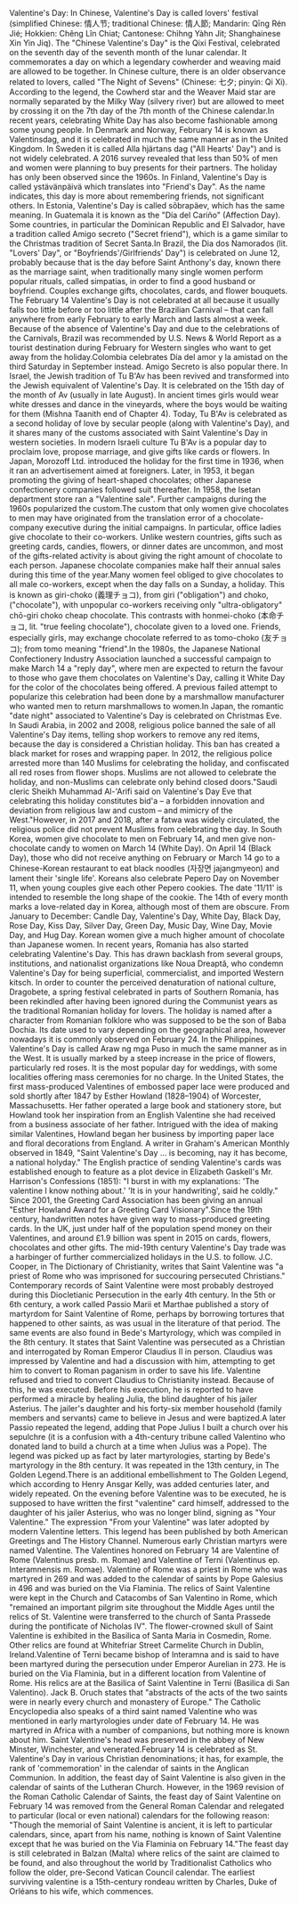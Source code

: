 Valentine's Day: In Chinese, Valentine's Day is called lovers' festival (simplified Chinese: 情人节; traditional Chinese: 情人節; Mandarin: Qīng Rén Jié; Hokkien: Chêng Lîn Chiat; Cantonese: Chìhng Yàhn Jit; Shanghainese Xin Yin Jiq). The "Chinese Valentine's Day" is the Qixi Festival, celebrated on the seventh day of the seventh month of the lunar calendar. It commemorates a day on which a legendary cowherder and weaving maid are allowed to be together. In Chinese culture, there is an older observance related to lovers, called "The Night of Sevens" (Chinese: 七夕; pinyin: Qi Xi). According to the legend, the Cowherd star and the Weaver Maid star are normally separated by the Milky Way (silvery river) but are allowed to meet by crossing it on the 7th day of the 7th month of the Chinese calendar.In recent years, celebrating White Day has also become fashionable among some young people. In Denmark and Norway, February 14 is known as Valentinsdag, and it is celebrated in much the same manner as in the United Kingdom. In Sweden it is called Alla hjärtans dag ("All Hearts' Day") and is not widely celebrated. A 2016 survey revealed that less than 50% of men and women were planning to buy presents for their partners. The holiday has only been observed since the 1960s. In Finland, Valentine's Day is called ystävänpäivä which translates into "Friend's Day". As the name indicates, this day is more about remembering friends, not significant others. In Estonia, Valentine's Day is called sõbrapäev, which has the same meaning. In Guatemala it is known as the "Día del Cariño" (Affection Day). Some countries, in particular the Dominican Republic and El Salvador, have a tradition called Amigo secreto ("Secret friend"), which is a game similar to the Christmas tradition of Secret Santa.In Brazil, the Dia dos Namorados (lit. "Lovers' Day", or "Boyfriends'/Girlfriends' Day") is celebrated on June 12, probably because that is the day before Saint Anthony's day, known there as the marriage saint, when traditionally many single women perform popular rituals, called simpatias, in order to find a good husband or boyfriend. Couples exchange gifts, chocolates, cards, and flower bouquets. The February 14 Valentine's Day is not celebrated at all because it usually falls too little before or too little after the Brazilian Carnival – that can fall anywhere from early February to early March and lasts almost a week. Because of the absence of Valentine's Day and due to the celebrations of the Carnivals, Brazil was recommended by U.S. News & World Report as a tourist destination during February for Western singles who want to get away from the holiday.Colombia celebrates Día del amor y la amistad on the third Saturday in September instead. Amigo Secreto is also popular there. In Israel, the Jewish tradition of Tu B'Av has been revived and transformed into the Jewish equivalent of Valentine's Day. It is celebrated on the 15th day of the month of Av (usually in late August). In ancient times girls would wear white dresses and dance in the vineyards, where the boys would be waiting for them (Mishna Taanith end of Chapter 4). Today, Tu B'Av is celebrated as a second holiday of love by secular people (along with Valentine's Day), and it shares many of the customs associated with Saint Valentine's Day in western societies. In modern Israeli culture Tu B'Av is a popular day to proclaim love, propose marriage, and give gifts like cards or flowers. In Japan, Morozoff Ltd. introduced the holiday for the first time in 1936, when it ran an advertisement aimed at foreigners. Later, in 1953, it began promoting the giving of heart-shaped chocolates; other Japanese confectionery companies followed suit thereafter. In 1958, the Isetan department store ran a "Valentine sale". Further campaigns during the 1960s popularized the custom.The custom that only women give chocolates to men may have originated from the translation error of a chocolate-company executive during the initial campaigns. In particular, office ladies give chocolate to their co-workers. Unlike western countries, gifts such as greeting cards, candies, flowers, or dinner dates are uncommon, and most of the gifts-related activity is about giving the right amount of chocolate to each person. Japanese chocolate companies make half their annual sales during this time of the year.Many women feel obliged to give chocolates to all male co-workers, except when the day falls on a Sunday, a holiday. This is known as giri-choko (義理チョコ), from giri ("obligation") and choko, ("chocolate"), with unpopular co-workers receiving only "ultra-obligatory" chō-giri choko cheap chocolate. This contrasts with honmei-choko (本命チョコ, lit. "true feeling chocolate"), chocolate given to a loved one. Friends, especially girls, may exchange chocolate referred to as tomo-choko (友チョコ); from tomo meaning "friend".In the 1980s, the Japanese National Confectionery Industry Association launched a successful campaign to make March 14 a "reply day", where men are expected to return the favour to those who gave them chocolates on Valentine's Day, calling it White Day for the color of the chocolates being offered. A previous failed attempt to popularize this celebration had been done by a marshmallow manufacturer who wanted men to return marshmallows to women.In Japan, the romantic "date night" associated to Valentine's Day is celebrated on Christmas Eve. In Saudi Arabia, in 2002 and 2008, religious police banned the sale of all Valentine's Day items, telling shop workers to remove any red items, because the day is considered a Christian holiday. This ban has created a black market for roses and wrapping paper. In 2012, the religious police arrested more than 140 Muslims for celebrating the holiday, and confiscated all red roses from flower shops. Muslims are not allowed to celebrate the holiday, and non-Muslims can celebrate only behind closed doors."Saudi cleric Sheikh Muhammad Al-'Arifi said on Valentine's Day Eve that celebrating this holiday constitutes bid'a – a forbidden innovation and deviation from religious law and custom – and mimicry of the West."However, in 2017 and 2018, after a fatwa was widely circulated, the religious police did not prevent Muslims from celebrating the day. In South Korea, women give chocolate to men on February 14, and men give non-chocolate candy to women on March 14 (White Day). On April 14 (Black Day), those who did not receive anything on February or March 14 go to a Chinese-Korean restaurant to eat black noodles (자장면 jajangmyeon) and lament their 'single life'. Koreans also celebrate Pepero Day on November 11, when young couples give each other Pepero cookies. The date '11/11' is intended to resemble the long shape of the cookie. The 14th of every month marks a love-related day in Korea, although most of them are obscure. From January to December: Candle Day, Valentine's Day, White Day, Black Day, Rose Day, Kiss Day, Silver Day, Green Day, Music Day, Wine Day, Movie Day, and Hug Day. Korean women give a much higher amount of chocolate than Japanese women. In recent years, Romania has also started celebrating Valentine's Day. This has drawn backlash from several groups, institutions, and nationalist organizations like Noua Dreaptǎ, who condemn Valentine's Day for being superficial, commercialist, and imported Western kitsch. In order to counter the perceived denaturation of national culture, Dragobete, a spring festival celebrated in parts of Southern Romania, has been rekindled after having been ignored during the Communist years as the traditional Romanian holiday for lovers. The holiday is named after a character from Romanian folklore who was supposed to be the son of Baba Dochia. Its date used to vary depending on the geographical area, however nowadays it is commonly observed on February 24. In the Philippines, Valentine's Day is called Araw ng mga Puso in much the same manner as in the West. It is usually marked by a steep increase in the price of flowers, particularly red roses. It is the most popular day for weddings, with some localities offering mass ceremonies for no charge. In the United States, the first mass-produced Valentines of embossed paper lace were produced and sold shortly after 1847 by Esther Howland (1828–1904) of Worcester, Massachusetts. Her father operated a large book and stationery store, but Howland took her inspiration from an English Valentine she had received from a business associate of her father. Intrigued with the idea of making similar Valentines, Howland began her business by importing paper lace and floral decorations from England. A writer in Graham's American Monthly observed in 1849, "Saint Valentine's Day ... is becoming, nay it has become, a national holyday." The English practice of sending Valentine's cards was established enough to feature as a plot device in Elizabeth Gaskell's Mr. Harrison's Confessions (1851): "I burst in with my explanations: 'The valentine I know nothing about.' 'It is in your handwriting', said he coldly." Since 2001, the Greeting Card Association has been giving an annual "Esther Howland Award for a Greeting Card Visionary".Since the 19th century, handwritten notes have given way to mass-produced greeting cards. In the UK, just under half of the population spend money on their Valentines, and around £1.9 billion was spent in 2015 on cards, flowers, chocolates and other gifts. The mid-19th century Valentine's Day trade was a harbinger of further commercialized holidays in the U.S. to follow. J.C. Cooper, in The Dictionary of Christianity, writes that Saint Valentine was "a priest of Rome who was imprisoned for succouring persecuted Christians." Contemporary records of Saint Valentine were most probably destroyed during this Diocletianic Persecution in the early 4th century. In the 5th or 6th century, a work called Passio Marii et Marthae published a story of martyrdom for Saint Valentine of Rome, perhaps by borrowing tortures that happened to other saints, as was usual in the literature of that period. The same events are also found in Bede's Martyrology, which was compiled in the 8th century. It states that Saint Valentine was persecuted as a Christian and interrogated by Roman Emperor Claudius II in person. Claudius was impressed by Valentine and had a discussion with him, attempting to get him to convert to Roman paganism in order to save his life. Valentine refused and tried to convert Claudius to Christianity instead. Because of this, he was executed. Before his execution, he is reported to have performed a miracle by healing Julia, the blind daughter of his jailer Asterius. The jailer's daughter and his forty-six member household (family members and servants) came to believe in Jesus and were baptized.A later Passio repeated the legend, adding that Pope Julius I built a church over his sepulchre (it is a confusion with a 4th-century tribune called Valentino who donated land to build a church at a time when Julius was a Pope). The legend was picked up as fact by later martyrologies, starting by Bede's martyrology in the 8th century. It was repeated in the 13th century, in The Golden Legend.There is an additional embellishment to The Golden Legend, which according to Henry Ansgar Kelly, was added centuries later, and widely repeated. On the evening before Valentine was to be executed, he is supposed to have written the first "valentine" card himself, addressed to the daughter of his jailer Asterius, who was no longer blind, signing as "Your Valentine." The expression "From your Valentine" was later adopted by modern Valentine letters. This legend has been published by both American Greetings and The History Channel. Numerous early Christian martyrs were named Valentine. The Valentines honored on February 14 are Valentine of Rome (Valentinus presb. m. Romae) and Valentine of Terni (Valentinus ep. Interamnensis m. Romae). Valentine of Rome was a priest in Rome who was martyred in 269 and was added to the calendar of saints by Pope Galesius in 496 and was buried on the Via Flaminia. The relics of Saint Valentine were kept in the Church and Catacombs of San Valentino in Rome, which "remained an important pilgrim site throughout the Middle Ages until the relics of St. Valentine were transferred to the church of Santa Prassede during the pontificate of Nicholas IV". The flower-crowned skull of Saint Valentine is exhibited in the Basilica of Santa Maria in Cosmedin, Rome. Other relics are found at Whitefriar Street Carmelite Church in Dublin, Ireland.Valentine of Terni became bishop of Interamna and is said to have been martyred during the persecution under Emperor Aurelian in 273. He is buried on the Via Flaminia, but in a different location from Valentine of Rome. His relics are at the Basilica of Saint Valentine in Terni (Basilica di San Valentino). Jack B. Oruch states that "abstracts of the acts of the two saints were in nearly every church and monastery of Europe." The Catholic Encyclopedia also speaks of a third saint named Valentine who was mentioned in early martyrologies under date of February 14. He was martyred in Africa with a number of companions, but nothing more is known about him. Saint Valentine's head was preserved in the abbey of New Minster, Winchester, and venerated.February 14 is celebrated as St. Valentine's Day in various Christian denominations; it has, for example, the rank of 'commemoration' in the calendar of saints in the Anglican Communion. In addition, the feast day of Saint Valentine is also given in the calendar of saints of the Lutheran Church. However, in the 1969 revision of the Roman Catholic Calendar of Saints, the feast day of Saint Valentine on February 14 was removed from the General Roman Calendar and relegated to particular (local or even national) calendars for the following reason: "Though the memorial of Saint Valentine is ancient, it is left to particular calendars, since, apart from his name, nothing is known of Saint Valentine except that he was buried on the Via Flaminia on February 14."The feast day is still celebrated in Balzan (Malta) where relics of the saint are claimed to be found, and also throughout the world by Traditionalist Catholics who follow the older, pre-Second Vatican Council calendar. The earliest surviving valentine is a 15th-century rondeau written by Charles, Duke of Orléans to his wife, which commences.
